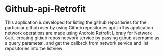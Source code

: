 # Github-api-Retrofit
This application is developed for listing the github repositories for the particular github user by using Github repositories api..in this application network operations are made using Android Retrofit Library for Network Call..
creating github repos network service by passing github username as a query parameter..
and get the callback from network service and list repositories into the listview 
